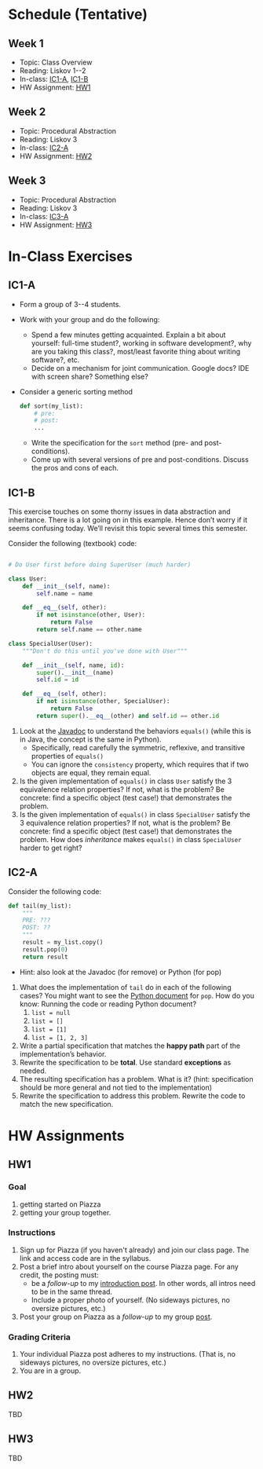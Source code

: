 
# Schedule (Tentative)
## Week 1
- Topic: Class Overview
- Reading:  Liskov 1--2
- In-class:  [IC1-A](#ic1-a), [IC1-B](#ic1-b) 
- HW Assignment: [HW1](#hw1)

## Week 2
- Topic: Procedural Abstraction
- Reading: Liskov 3
- In-class: [IC2-A](#ic2-a)
- HW Assignment: [HW2](#hw2)

## Week 3
- Topic: Procedural Abstraction
- Reading: Liskov 3
- In-class: [IC3-A](#ic3-a)
- HW Assignment: [HW3](#hw3)


# In-Class Exercises

## IC1-A
- Form a group of 3--4 students. 
- Work with your group and do the following:
    - Spend a few minutes getting acquainted. Explain a bit about yourself: full-time student?, working in software development?, why are you taking this class?, most/least favorite thing about writing software?, etc.
    - Decide on a mechanism for joint communication. Google docs? IDE with screen share? Something else?
- Consider a generic sorting method
    ```python
    def sort(my_list):
        # pre: 
        # post: 
        ...
    ```
    
    - Write the specification for the `sort` method (pre- and post-conditions).
    - Come up with several versions of pre and post-conditions. Discuss the pros and cons of each.


## IC1-B

This exercise touches on some thorny issues in data abstraction and inheritance. There is a lot going on in this example. Hence don’t worry if it seems confusing today. We’ll revisit this topic several times this semester.

Consider the following (textbook) code:

```python

# Do User first before doing SuperUser (much harder)

class User:
    def __init__(self, name):
        self.name = name

    def __eq__(self, other):
        if not isinstance(other, User):
            return False
        return self.name == other.name

class SpecialUser(User):
    """Don't do this until you've done with User"""

    def __init__(self, name, id):
        super().__init__(name)
        self.id = id

    def __eq__(self, other):
        if not isinstance(other, SpecialUser):
            return False
        return super().__eq__(other) and self.id == other.id
```

1. Look at the [Javadoc](https://docs.oracle.com/javase/8/docs/api/java/lang/Object.html#equals-java.lang.Object-) to understand the behaviors `equals()` (while this is in Java, the concept is the same in Python).
    - Specifically, read carefully the symmetric, reflexive, and transitive properties of `equals()` 
    - You can ignore the `consistency` property, which requires that if two objects are equal, they remain equal.
1. Is the given implementation of `equals()` in class `User` satisfy the 3 equivalence relation properties? If not, what is the problem?  Be concrete: find a specific object (test case!) that demonstrates the problem.
1. Is the given implementation of `equals()` in class `SpecialUser` satisfy the 3 equivalence relation properties? If not, what is the problem? Be concrete: find a specific object (test case!) that demonstrates the problem. How does *inheritance* makes `equals()` in class `SpecialUser` harder to get right?



## IC2-A

Consider the following code:

```python
def tail(my_list):
    """
    PRE: ???
    POST: ??
    """
    result = my_list.copy()
    result.pop(0)
    return result
```
- Hint: also look at the Javadoc (for remove) or Python (for pop)

1. What does the implementation of `tail` do in each of the following cases? You might want to see the [Python document](https://docs.python.org/3/tutorial/datastructures.html) for `pop`.  How do you know: Running the code or reading Python document?
    1. `list = null`
    1. `list = []`
    1. `list = [1]`
    1. `list = [1, 2, 3]`
1. Write a partial specification that matches the **happy path** part of the implementation’s behavior.
1. Rewrite the specification to be **total**. Use standard **exceptions** as needed.
1. The resulting specification has a problem. What is it? (hint: specification should be more general and not tied to the implementation)
1. Rewrite the specification to address this problem. Rewrite the code to match the new specification.



# HW Assignments

## HW1

### Goal

1. getting started on Piazza
1. getting your group together.

### Instructions

1. Sign up for Piazza (if you haven't already) and join our class page. The link and access code are in the syllabus.
1. Post a brief intro about yourself on the course Piazza page. For any credit, the posting must:
    - be a *follow-up* to my [introduction post](https://piazza.com/class/m0cjblb8hvd1qb/post/6). In other words, all intros need to be in the same thread.
    - Include a proper photo of yourself. (No sideways pictures, no oversize pictures, etc.)
1. Post your group on Piazza as a *follow-up* to my group [post](https://piazza.com/class/m0cjblb8hvd1qb/post/8).

### Grading Criteria

1. Your individual Piazza post adheres to my instructions. (That is, no sideways pictures, no oversize pictures, etc.) 
1. You are in a group.

## HW2
TBD

## HW3
TBD
